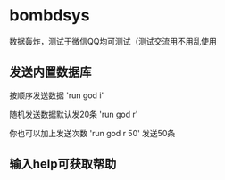 # bombdsys
数据轰炸，测试于微信QQ均可测试（测试交流用不用乱使用

## 发送内置数据库

按顺序发送数据
'run god i'

随机发送数据默认发20条
'run god r'

你也可以加上发送次数
'run god r 50'
发送50条

## 输入help可获取帮助

